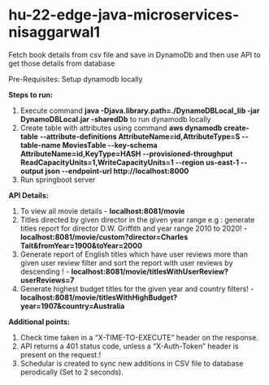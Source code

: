 # hu-22-edge-java-microservices-nisaggarwal1
Fetch book details from csv file and save in DynamoDb and then use API to get those details from database

Pre-Requisites:
Setup dynamodb locally 

**Steps to run:**
1. Execute command **java -Djava.library.path=./DynamoDBLocal_lib -jar DynamoDBLocal.jar -sharedDb** to run dynamodb locally 
2. Create table with attributes using command **aws dynamodb create-table --attribute-definitions AttributeName=id,AttributeType=S --table-name MoviesTable --key-schema AttributeName=id,KeyType=HASH --provisioned-throughput ReadCapacityUnits=1,WriteCapacityUnits=1 --region us-east-1 --output json --endpoint-url http://localhost:8000**
3. Run springboot server

**API Details:**
1. To view all movie details - **localhost:8081/movie**
2. Titles directed by  given director in the given year range e.g : generate titles report for director D.W. Griffith and year range 2010 to 2020! - **localhost:8081/movie/custom?director=Charles Tait&fromYear=1900&toYear=2000**
3. Generate report of English titles which have user reviews more than given user review filter and sort the report with user reviews by descending ! - **localhost:8081/movie/titlesWithUserReview?userReviews=7**
4. Generate highest budget titles for the given year and country filters! - **localhost:8081/movie/titlesWithHighBudget?year=1907&country=Australia**

**Additional points:**
1. Check time taken in a “X-TIME-TO-EXECUTE” header on the response.
2. API returns a 401 status code, unless a “X-Auth-Token” header is present on the request.!
3. Schedular is created to sync new additions in CSV file to database perodically (Set to 2 seconds).
